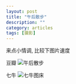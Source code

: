 ```yaml
---
layout: post
title: "午后散步"
description: ""
category: articles
tags: [摄影]
---
```


来点小情调, 比较下图片速度

豆瓣
![午后散步](http://img3.douban.com/view/photo/photo/public/p2310833933.jpg)


七牛
![七牛图床](http://7xq85r.com1.z0.glb.clouddn.com/p2310833933.jpg)
